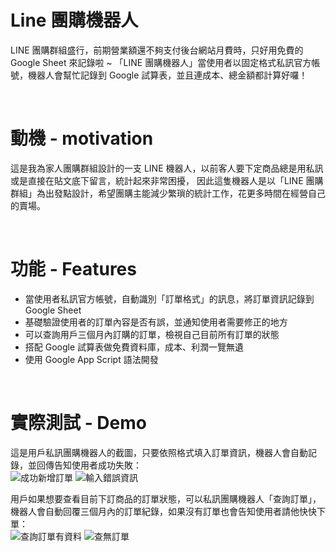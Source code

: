 # Line 團購機器人
LINE 團購群組盛行，前期營業額還不夠支付後台網站月費時，只好用免費的 Google Sheet 來記錄啦 ~
「LINE 團購機器人」當使用者以固定格式私訊官方帳號，機器人會幫忙記錄到 Google 試算表，並且連成本、總金額都計算好囉！

<br/>

# 動機 - motivation
這是我為家人團購群組設計的一支 LINE 機器人，以前客人要下定商品總是用私訊或是直接在貼文底下留言，統計起來非常困擾，
因此這隻機器人是以「LINE 團購群組」為出發點設計，希望團購主能減少繁瑣的統計工作，花更多時間在經營自己的賣場。

<br/>

# 功能 - Features
<ul dir="auto">
  <li>當使用者私訊官方帳號，自動識別「訂單格式」的訊息，將訂單資訊記錄到 Google Sheet</li>
  <li>基礎驗證使用者的訂單內容是否有誤，並通知使用者需要修正的地方</li>
  <li>可以查詢用戶三個月內訂購的訂單，檢視自己目前所有訂單的狀態</li>
  <li>搭配 Google 試算表做免費資料庫，成本、利潤一覽無遺</li>
  <li>使用 Google App Script 語法開發</li>
</ul>

<br/>

# 實際測試 - Demo
這是用戶私訊團購機器人的截圖，只要依照格式填入訂單資訊，機器人會自動記錄，並回傳告知使用者成功失敗：
<br/>
![成功新增訂單](https://user-images.githubusercontent.com/47651623/179910952-435d3506-2f96-4d51-9037-1e4c74b0e556.jpg)
![輸入錯誤資訊](https://user-images.githubusercontent.com/47651623/179911909-fc06d421-14f8-4e30-b293-a9a8ed183f6b.jpg)

用戶如果想要查看目前下訂商品的訂單狀態，可以私訊團購機器人「查詢訂單」，機器人會自動回覆三個月內的訂單紀錄，如果沒有訂單也會告知使用者請他快快下單：
<br/>
![查詢訂單有資料](https://user-images.githubusercontent.com/47651623/179919999-43a55db9-99e2-4a73-8590-c7da4c88fa69.jpg)
![查無訂單](https://user-images.githubusercontent.com/47651623/179920436-58568d82-8182-47cb-ac8f-ca5b9b138f4a.jpg)





